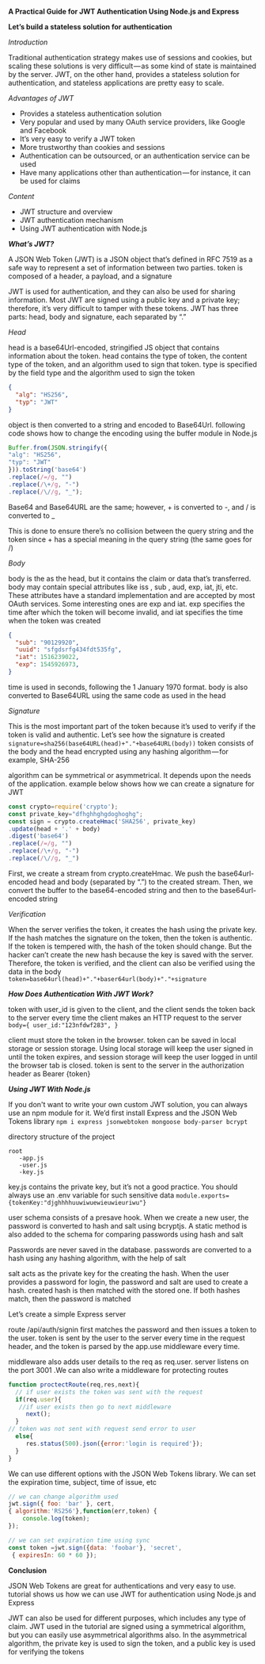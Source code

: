 **A Practical Guide for JWT Authentication Using Node.js and Express**

**Let’s build a stateless solution for authentication**

*Introduction*

Traditional authentication strategy makes use of sessions and cookies, but scaling these solutions is very difficult — as some kind of state is maintained by the server. JWT, on the other hand, provides a stateless solution for authentication, and stateless applications are pretty easy to scale.

*Advantages of JWT*
* Provides a stateless authentication solution
* Very popular and used by many OAuth service providers, like Google and Facebook
* It’s very easy to verify a JWT token
* More trustworthy than cookies and sessions
* Authentication can be outsourced, or an authentication service can be used
* Have many applications other than authentication — for instance, it can be used for claims

*Content*
* JWT structure and overview
* JWT authentication mechanism
* Using JWT authentication with Node.js

***What’s JWT?***

A JSON Web Token (JWT) is a JSON object that’s defined in RFC 7519 as a safe way to represent a set of information between two parties. token is composed of a header, a payload, and a signature

JWT is used for authentication, and they can also be used for sharing information. Most JWT are signed using a public key and a private key; therefore, it’s very difficult to tamper with these tokens. JWT has three parts: head, body and signature, each separated by “.”

*Head*

head is a base64Url-encoded, stringified JS object that contains information about the token. head contains the type of token, the content type of the token, and an algorithm used to sign that token. type is specified by the field type and the algorithm used to sign the token
```json
{
  "alg": "HS256",
  "typ": "JWT"
}
```
object is then converted to a string and encoded to Base64Url. following code shows how to change the encoding using the buffer module in Node.js
```js
Buffer.from(JSON.stringify({
"alg": "HS256",
"typ": "JWT"
})).toString('base64')
.replace(/=/g, "")                               
.replace(/\+/g, "-")                               
.replace(/\//g, "_");
```
Base64 and Base64URL are the same; however, + is converted to -, and / is converted to _

This is done to ensure there’s no collision between the query string and the token since + has a special meaning in the query string (the same goes for /)

*Body*

body is the as the head, but it contains the claim or data that’s transferred. body may contain special attributes like iss , sub , aud, exp, iat, jti, etc. These attributes have a standard implementation and are accepted by most OAuth services. Some interesting ones are exp and iat. exp specifies the time after which the token will become invalid, and iat specifies the time when the token was created
```json
{
  "sub": "90129920",
  "uuid": "sfgdsrfg434fdt535fg",
  "iat": 1516239022,
  "exp": 1545926973,
}
```
time is used in seconds, following the 1 January 1970 format. body is also converted to Base64URL using the same code as used in the head

*Signature*

This is the most important part of the token because it’s used to verify if the token is valid and authentic. Let’s see how the signature is created `signature=sha256(base64URL(head)+"."+base64URL(body))` token consists of the body and the head encrypted using any hashing algorithm — for example, SHA-256

algorithm can be symmetrical or asymmetrical. It depends upon the needs of the application. example below shows how we can create a signature for JWT
```js
const crypto=require('crypto');
const private_key="dfhghhghgdoghoghg";
const sign = crypto.createHmac('SHA256', private_key)
.update(head + '.' + body)
.digest('base64')
.replace(/=/g, "")                      
.replace(/\+/g, "-")                               
.replace(/\//g, "_")
```
First, we create a stream from crypto.createHmac. We push the base64url-encoded head and body (separated by “.”) to the created stream. Then, we convert the buffer to the base64-encoded string and then to the base64url-encoded string

*Verification*

When the server verifies the token, it creates the hash using the private key. If the hash matches the signature on the token, then the token is authentic. If the token is tempered with, the hash of the token should change. But the hacker can’t create the new hash because the key is saved with the server. Therefore, the token is verified, and the client can also be verified using the data in the body `token=base64url(head)+"."+baser64url(body)+"."+signature`

***How Does Authentication With JWT Work?***

token with user_id is given to the client, and the client sends the token back to the server every time the client makes an HTTP request to the server `body={ user_id:"123nfdwf283", }`

client must store the token in the browser. token can be saved in local storage or session storage. Using local storage will keep the user signed in until the token expires, and session storage will keep the user logged in until the browser tab is closed. token is sent to the server in the authorization header as Bearer {token}

***Using JWT With Node.js***

If you don't want to write your own custom JWT solution, you can always use an npm module for it. We’d first install Express and the JSON Web Tokens library `npm i express jsonwebtoken mongoose body-parser bcrypt`

directory structure of the project
```
root
   -app.js
   -user.js
   -key.js
```
key.js contains the private key, but it’s not a good practice. You should always use an .env variable for such sensitive data `module.exports={tokenKey:"djghhhhuuwiwuewieuwieuriwu"}`

user schema consists of a presave hook. When we create a new user, the password is converted to hash and salt using bcryptjs. A static method is also added to the schema for comparing passwords using hash and salt

Passwords are never saved in the database. passwords are converted to a hash using any hashing algorithm, with the help of salt

salt acts as the private key for the creating the hash. When the user provides a password for login, the password and salt are used to create a hash. created hash is then matched with the stored one. If both hashes match, then the password is matched

Let’s create a simple Express server

route /api/auth/signin first matches the password and then issues a token to the user. token is sent by the user to the server every time in the request header, and the token is parsed by the app.use middleware every time.

middleware also adds user details to the req as req.user. server listens on the port 3001 .We can also write a middleware for protecting routes
```js
function proctectRoute(req,res,next){
  // if user exists the token was sent with the request
  if(req.user){
   //if user exists then go to next middleware
     next();
  }
// token was not sent with request send error to user
  else{
     res.status(500).json({error:'login is required'});
  }
}
```
We can use different options with the JSON Web Tokens library. We can set the expiration time, subject, time of issue, etc
```js
// we can change algorithm used
jwt.sign({ foo: 'bar' }, cert, 
{ algorithm:'RS256'},function(err,token) {
    console.log(token);
});

// we can set expiration time using sync
const token =jwt.sign({data: 'foobar'}, 'secret',
 { expiresIn: 60 * 60 });
```

**Conclusion**

JSON Web Tokens are great for authentications and very easy to use. tutorial shows us how we can use JWT for authentication using Node.js and Express

JWT can also be used for different purposes, which includes any type of claim. JWT used in the tutorial are signed using a symmetrical algorithm, but you can easily use asymmetrical algorithms also. In the asymmetrical algorithm, the private key is used to sign the token, and a public key is used for verifying the tokens